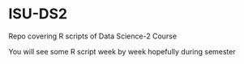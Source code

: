 # ISU-DS2
Repo covering R scripts of Data Science-2 Course


You will see some R script week by week hopefully during semester
